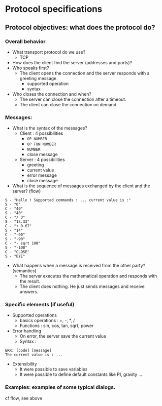 # Protocol specifications

## Protocol objectives: what does the protocol do?

### Overall behavior

* What transport protocol do we use?
  * TCP
* How does the client find the server (addresses and ports)?
* Who speaks first?
  * The client opens the connection and the server responds with a greeting message.
    * supported operation
    * syntax
* Who closes the connection and when?
  * The server can close the connection after a timeout.
  * The client can close the connection on demand.

### Messages:
* What is the syntax of the messages?
  * Client : 4 possibilities
    * `OP NUMBER`
    * `OP FUN NUMBER`
    * `NUMBER`
    * close message
  * Server : 4 possibilities
    * greeting
    * current value
    * error message
    * close message
* What is the sequence of messages exchanged by the client and the server? (flow)

```
S - "Hello ! Supported commands : ... current value is :"
S - "0"
C - "40"
S - "40"
C - "/ 3"
S - "13.33"
C - "+ 0.67"
S - "14"
C - "-90"
S - "-90"
C - "- sqrt 100"
S - "-100"
C - "CLOSE"
S - "BYE"
```

* What happens when a message is received from the other party? (semantics)
  * The server executes the mathematical operation and responds with the result.
  * The client does nothing. He just  sends messages and receive answers.

### Specific elements (if useful)
* Supported operations
  * basics operations : +, -, *, /
  * Functions : sin, cos, tan, sqrt, power
* Error handling
  * On error, the server save the current value
  * Syntax : 
```
ERR: [code] [message]
The current value is : ...
```

* Extensibility
  * It were possible to save variables
  * It were possible to define default constants like PI, gravity ...
### Examples: examples of some typical dialogs.
cf flow, see above